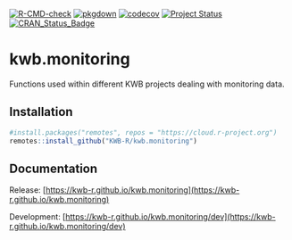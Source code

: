 [![R-CMD-check](https://github.com/KWB-R/kwb.monitoring/workflows/R-CMD-check/badge.svg)](https://github.com/KWB-R/kwb.monitoring/actions?query=workflow%3AR-CMD-check)
[![pkgdown](https://github.com/KWB-R/kwb.monitoring/workflows/pkgdown/badge.svg)](https://github.com/KWB-R/kwb.monitoring/actions?query=workflow%3Apkgdown)
[![codecov](https://codecov.io/github/KWB-R/kwb.monitoring/branch/master/graphs/badge.svg)](https://codecov.io/github/KWB-R/kwb.monitoring)
[![Project Status](https://img.shields.io/badge/lifecycle-experimental-orange.svg)](https://www.tidyverse.org/lifecycle/#experimental)
[![CRAN_Status_Badge](https://www.r-pkg.org/badges/version/kwb.monitoring)]()

# kwb.monitoring

Functions used within different KWB projects dealing with 
monitoring data.

## Installation

```r
#install.packages("remotes", repos = "https://cloud.r-project.org")
remotes::install_github("KWB-R/kwb.monitoring")
```

## Documentation

Release: [https://kwb-r.github.io/kwb.monitoring](https://kwb-r.github.io/kwb.monitoring)

Development: [https://kwb-r.github.io/kwb.monitoring/dev](https://kwb-r.github.io/kwb.monitoring/dev)
